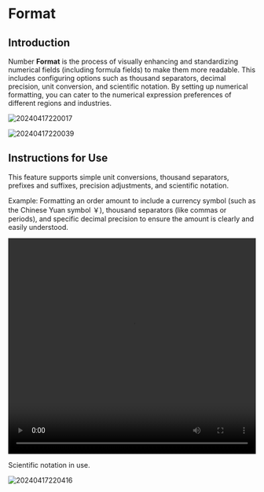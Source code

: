 # Format

## Introduction

Number **Format** is the process of visually enhancing and standardizing numerical fields (including formula fields) to make them more readable. This includes configuring options such as thousand separators, decimal precision, unit conversion, and scientific notation. By setting up numerical formatting, you can cater to the numerical expression preferences of different regions and industries.

![20240417220017](https://static-docs.nocobase.com/20240417220017.png)

![20240417220039](https://static-docs.nocobase.com/20240417220039.png)

## Instructions for Use

This feature supports simple unit conversions, thousand separators, prefixes and suffixes, precision adjustments, and scientific notation.

Example: Formatting an order amount to include a currency symbol (such as the Chinese Yuan symbol ￥), thousand separators (like commas or periods), and specific decimal precision to ensure the amount is clearly and easily understood.

<video width="100%" height="440" controls>
      <source src="https://static-docs.nocobase.com/20240417220140.mp4" type="video/mp4">
</video>

Scientific notation in use.

![20240417220416](https://static-docs.nocobase.com/20240417220416.png)

